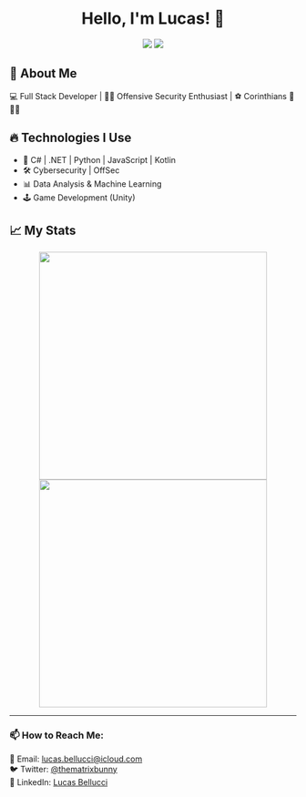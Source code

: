 <h1 align="center">Hello, I'm Lucas! 👋</h1>

<p align="center">
  <img src="https://img.shields.io/github/followers/belluccaz?label=Followers&style=social" />
  <img src="https://img.shields.io/github/stars/belluccaz?label=Stars&style=social" />
</p>

## 🚀 About Me
💻 Full Stack Developer | 🏴‍☠️ Offensive Security Enthusiast | ⚽ Corinthians 🖤🦅🤍

## 🔥 Technologies I Use
- 🚀 C# | .NET | Python | JavaScript | Kotlin
- 🛠️ Cybersecurity | OffSec
- 📊 Data Analysis & Machine Learning
- 🕹️ Game Development (Unity)

## 📈 My Stats
<p align="center">
  <img width="400" src="https://github-readme-stats.vercel.app/api?username=belluccaz&show_icons=true&theme=dark" />
  <img width="400" src="https://github-readme-stats.vercel.app/api/top-langs/?username=belluccaz&layout=compact&theme=dark" />
</p>

---

### 📫 How to Reach Me:
📩 Email: [lucas.bellucci@icloud.com](mailto:lucas.bellucci@icloud.com)  
🐦 Twitter: [@thematrixbunny](https://twitter.com/thematrixbunny)  
📌 LinkedIn: [Lucas Bellucci](https://www.linkedin.com/in/lucas-bellucci-353b10298)
